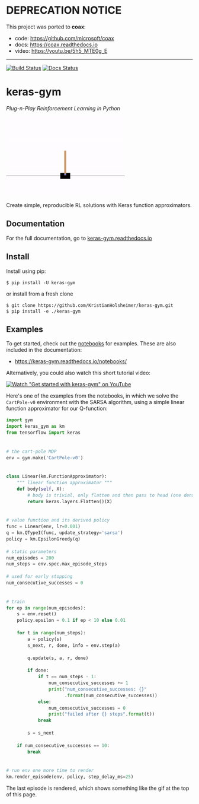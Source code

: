 # DEPRECATION NOTICE

This project was ported to **coax**:
- code: https://github.com/microsoft/coax
- docs: https://coax.readthedocs.io
- video: https://youtu.be/5h5_MTE0g_E

---

[![Build Status](https://travis-ci.org/KristianHolsheimer/keras-gym.svg?branch=master)](https://travis-ci.org/KristianHolsheimer/keras-gym)
[![Docs Status](https://readthedocs.org/projects/keras-gym/badge/?version=latest)](https://keras-gym.readthedocs.io/en/latest/)

# keras-gym
*Plug-n-Play Reinforcement Learning in Python*


![cartpole_video](doc/_static/img/cartpole.gif)

Create simple, reproducible RL solutions with Keras function approximators.


## Documentation

For the full documentation, go to
[keras-gym.readthedocs.io](https://keras-gym.readthedocs.io/)


## Install

Install using pip:

```
$ pip install -U keras-gym
```
or install from a fresh clone
```
$ git clone https://github.com/KristianHolsheimer/keras-gym.git
$ pip install -e ./keras-gym
```

## Examples

To get started, check out the [notebooks](notebooks/) for examples. These are
also included in the documentation:

* https://keras-gym.readthedocs.io/notebooks/

Alternatively, you could also watch this short tutorial video:

[![Watch "Get started with keras-gym" on YouTube](https://img.youtube.com/vi/MYPchUxPdyQ/0.jpg)](https://www.youtube.com/watch?v=MYPchUxPdyQ)

Here's one of the examples from the notebooks, in which we solve the
`CartPole-v0` environment with the SARSA algorithm, using a simple
linear function approximator for our Q-function:


```python
import gym
import keras_gym as km
from tensorflow import keras


# the cart-pole MDP
env = gym.make('CartPole-v0')


class Linear(km.FunctionApproximator):
    """ linear function approximator """
    def body(self, X):
        # body is trivial, only flatten and then pass to head (one dense layer)
        return keras.layers.Flatten()(X)


# value function and its derived policy
func = Linear(env, lr=0.001)
q = km.QTypeI(func, update_strategy='sarsa')
policy = km.EpsilonGreedy(q)

# static parameters
num_episodes = 200
num_steps = env.spec.max_episode_steps

# used for early stopping
num_consecutive_successes = 0


# train
for ep in range(num_episodes):
    s = env.reset()
    policy.epsilon = 0.1 if ep < 10 else 0.01

    for t in range(num_steps):
        a = policy(s)
        s_next, r, done, info = env.step(a)

        q.update(s, a, r, done)

        if done:
            if t == num_steps - 1:
                num_consecutive_successes += 1
                print("num_consecutive_successes: {}"
                      .format(num_consecutive_successes))
            else:
                num_consecutive_successes = 0
                print("failed after {} steps".format(t))
            break

        s = s_next

    if num_consecutive_successes == 10:
        break


# run env one more time to render
km.render_episode(env, policy, step_delay_ms=25)

```

The last episode is rendered, which shows something like the gif at the top of
this page.

